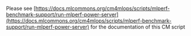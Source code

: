Please see [https://docs.mlcommons.org/cm4mlops/scripts/mlperf-benchmark-support/run-mlperf-power-server](https://docs.mlcommons.org/cm4mlops/scripts/mlperf-benchmark-support/run-mlperf-power-server) for the documentation of this CM script
